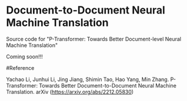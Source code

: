 # Document-to-Document Neural Machine Translation
Source code for "P-Transformer: Towards Better Document-level Neural Machine Translation"

Coming soon!!!

#Reference

Yachao Li, Junhui Li, Jing Jiang, Shimin Tao, Hao Yang, Min Zhang. P-Transformer: Towards Better Document-to-Document Neural Machine Translation.  arXiv (https://arxiv.org/abs/2212.05830)
